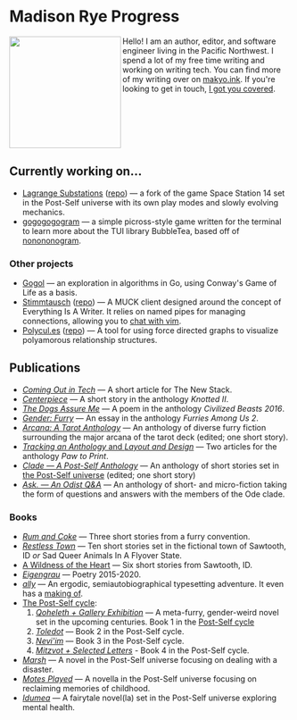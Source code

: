 # Madison Rye Progress

<img src="https://makyo.is/plural/thumbs/my.png" align="left" width="200" />

Hello! I am an author, editor, and software engineer living in the Pacific Northwest. I spend a lot of my free time writing and working on writing tech. You can find more of my writing over on [makyo.ink](https://makyo.ink). If you're looking to get in touch, [I got you covered](https://makyo.is).

<br clear="all" />

## Currently working on...

* [Lagrange Substations](https://lagrange14.com) ([repo](https://github.com/lagrage14/substations)) — a fork of the game Space Station 14 set in the Post-Self universe with its own play modes and slowly evolving mechanics.
* [gogogogogram](https://github.com/makyo/gogogogogram) — a simple picross-style game written for the terminal to learn more about the TUI library BubbleTea, based off of [nonononogram](https://wishvolo.itch.io/nonononogram).

### Other projects

* [Gogol](https://github.com/makyo/gogol) — an exploration in algorithms in Go, using Conway's Game of Life as a basis.
* [Stimmtausch](https://stimmtausch.com) ([repo](https://github.com/makyo/stimmtausch)) — A MUCK client designed around the concept of Everything Is A Writer. It relies on named pipes for managing connections, allowing you to [chat with vim](https://github.com/makyo/stimmtausch.vim).
* [Polycul.es](https://polycul.es) ([repo](https://github.com/makyo/polycul.es)) — A tool for using force directed graphs to visualize polyamorous relationship structures.

## Publications

* [*Coming Out in Tech*](https://thenewstack.io/coming-out-in-tech/) — A short article for The New Stack.
* [*Centerpiece*](https://www.weaselpress.com/shop/knotted-vol-ii) — A short story in the anthology *Knotted II*.
* [*The Dogs Assure Me*](https://www.weaselpress.com/product-page/civilized-beasts-volume-ii) — A poem in the anthology *Civilized Beasts 2016*.
* [*Gender: Furry*](http://thurstonhowlpub.storenvy.com/collections/1587098-anthologies/products/21737930-furries-among-us-2-more-essays-on-furries-by-furries) — An essay in the anthology *Furries Among Us 2*.
* [*Arcana: A Tarot Anthology*](https://makyo.ink/publications/arcana/) — An anthology of diverse furry fiction surrounding the major arcana of the tarot deck (edited; one short story).
* [*Tracking an Anthology* and *Layout and Design*](http://boundtales.storenvy.com/products/30392965-from-paw-to-print-essays-about-writing-in-the-furry-fandom) — Two articles for the anthology *Paw to Print*.
* [*Clade — A Post-Self Anthology*](https://clade.post-self.ink) — An anthology of short stories set in [the Post-Self universe](https://post-self.ink) (edited; one short story)
* [*Ask. — An Odist Q&A*](https://ask.post-self.ink) — An anthology of short- and micro-fiction taking the form of questions and answers with the members of the Ode clade.

### Books
* [*Rum and Coke*](https://makyo.ink/publications/rum-and-coke) — Three short stories from a furry convention.
* [*Restless Town*](https://makyo.ink/publications/restless-town) — Ten short stories set in the fictional town of Sawtooth, ID *or* Sad Queer Animals In A Flyover State.
* [A Wildness of the Heart](https://wwildness.makyo.ink) — Six short stories from Sawtooth, ID.
* [*Eigengrau*](https://makyo.ink/publications/eigengrau) — Poetry 2015-2020.
* [*ally*](https://ally.id/book) — An ergodic, semiautobiographical typesetting adventure. It even has a [making of](https://gum.co/ally-making-of).
* [The Post-Self cycle](https://post-self.ink):
  1. [*Qoheleth + Gallery Exhibition*](https://qoheleth.post-self.ink) — A meta-furry, gender-weird novel set in the upcoming centuries. Book 1 in the [Post-Self cycle](https://post-self.ink)
  2. [*Toledot*](https://toledot.post-self.ink) — Book 2 in the Post-Self cycle.
  3. [*Nevi'im*](https://neviim.post-self.ink) — Book 3 in the Post-Self cycle.
  4. [*Mitzvot + Selected Letters*](https://mitzvot.post-self.ink) - Book 4 in the Post-Self cycle.
* [*Marsh*](https://marsh.post-self.ink) — A novel in the Post-Self universe focusing on dealing with a disaster.
* [*Motes Played*](https://motes-played.post-self.ink) — A novella in the Post-Self universe focusing on reclaiming memories of childhood.
* [*Idumea*](https://idumea.post-self.ink) — A fairytale novel(la) set in the Post-Self universe exploring mental health.
